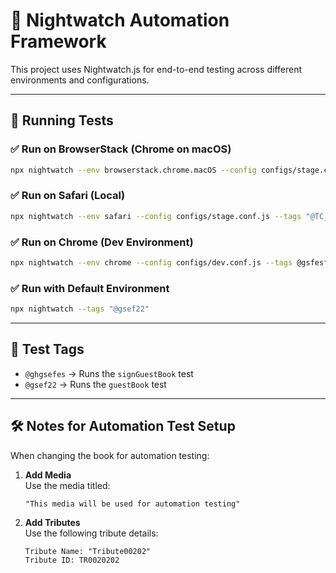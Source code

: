 # 🧪 Nightwatch Automation Framework

This project uses Nightwatch.js for end-to-end testing across different environments and configurations.

---

## 🚀 Running Tests

### ✅ Run on BrowserStack (Chrome on macOS)
```bash
npx nightwatch --env browserstack.chrome.macOS --config configs/stage.conf.js --tags "@stage"
```

### ✅ Run on Safari (Local)
```bash
npx nightwatch --env safari --config configs/stage.conf.js --tags "@TC_001001"
```

### ✅ Run on Chrome (Dev Environment)
```bash
npx nightwatch --env chrome --config configs/dev.conf.js --tags @gsfesf
```

### ✅ Run with Default Environment
```bash
npx nightwatch --tags "@gsef22"
```

---

## 📘 Test Tags

- `@ghgsefes` → Runs the `signGuestBook` test
- `@gsef22` → Runs the `guestBook` test

---

## 🛠️ Notes for Automation Test Setup

When changing the book for automation testing:

1. **Add Media**  
   Use the media titled:  
   ```
   "This media will be used for automation testing"
   ```

2. **Add Tributes**  
   Use the following tribute details:  
   ```
   Tribute Name: "Tribute00202"
   Tribute ID: TR0020202
   ```